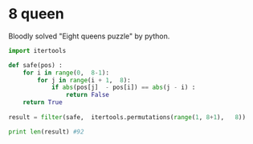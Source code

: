 8 queen
======
Bloodly solved "Eight queens puzzle" by python.

``` python
import itertools

def safe(pos) :
    for i in range(0,  8-1):
        for j in range(i + 1,  8):
            if abs(pos[j]  - pos[i]) == abs(j - i) : 
                return False
    return True
 
result = filter(safe,  itertools.permutations(range(1, 8+1),   8))

print len(result) #92
```
